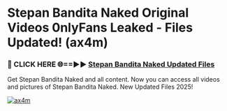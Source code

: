# Stepan Bandita Naked Original Videos 0nlyFans Leaked - Files Updated! (ax4m)

<h3>🔴 CLICK HERE 🌐==►► <a href="https://tinyurl.com/up5wt9bj" rel="nofollow">Stepan Bandita Naked Updated Files</a></h3>

Get Stepan Bandita Naked and all content. Now you can access all videos and pictures of Stepan Bandita Naked. New Updated Files 2025!

[![ax4m](https://i.imgur.com/ABiUzMV.gif)](https://tinyurl.com/up5wt9bj)
